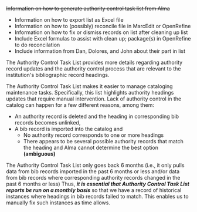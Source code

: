 ~~Information on how to generate authority control task list from Alma~~
* Information on how to export list as Excel file
* Information on how to (possibly) reconcile file in MarcEdit or OpenRefine
* Information on how to fix or dismiss records on list after cleaning up list
* Include Excel formulas to assist with clean up; package(s) in OpenRefine to do reconcilation
* Include information from Dan, Dolores, and John about their part in list

The Authority Control Task List provides more details regarding authority record updates and the authority control process that are relevant to the institution's bibliographic record headings.

The Authority Control Task List makes it easier to manage cataloging maintenance tasks. Specifically, this list highlights authority headings updates that require manual intervention. Lack of authority control in the catalog can happen for a few different reasons, among them: 

* An authority record is deleted and the heading in corresponding bib records becomes unlinked, 
* A bib record is imported into the catalog and
  * No authority record corresponds to one or more headings
  * There appears to be several possible authority records that match the heading and Alma cannot determine the best option **(ambiguous)**

The Authority Control Task List only goes back 6 months (i.e., it only pulls data from bib records imported in the past 6 months or less and/or data from bib records where corresponding authority records changed in the past 6 months or less)  Thus, ***it is essential that Authority Control Task List reports be run on a monthly basis*** so that we have a record of historical instances where headings in bib records failed to match.  This enables us to manually fix such instances as time allows.
